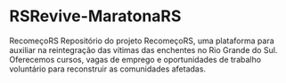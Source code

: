 # RSRevive-MaratonaRS
 RecomeçoRS  Repositório do projeto RecomeçoRS, uma plataforma para auxiliar na reintegração das vítimas das enchentes no Rio Grande do Sul. Oferecemos cursos, vagas de emprego e oportunidades de trabalho voluntário para reconstruir as comunidades afetadas.
